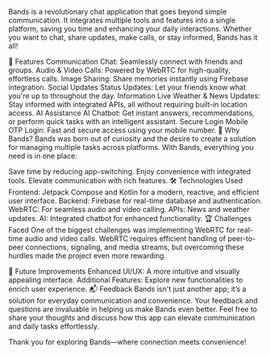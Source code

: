 Bands is a revolutionary chat application that goes beyond simple communication. It integrates multiple tools and features into a single platform, saving you time and enhancing your daily interactions. Whether you want to chat, share updates, make calls, or stay informed, Bands has it all!

🚀 Features
Communication
Chat: Seamlessly connect with friends and groups.
Audio & Video Calls: Powered by WebRTC for high-quality, effortless calls.
Image Sharing: Share memories instantly using Firebase integration.
Social Updates
Status Updates: Let your friends know what you're up to throughout the day.
Information
Live Weather & News Updates: Stay informed with integrated APIs, all without requiring built-in location access.
AI Assistance
AI Chatbot: Get instant answers, recommendations, or perform quick tasks with an intelligent assistant.
Secure Login
Mobile OTP Login: Fast and secure access using your mobile number.
🌟 Why Bands?
Bands was born out of curiosity and the desire to create a solution for managing multiple tasks across platforms. With Bands, everything you need is in one place:

Save time by reducing app-switching.
Enjoy convenience with integrated tools.
Elevate communication with rich features.
🛠️ Technologies Used
Frontend: Jetpack Compose and Kotlin for a modern, reactive, and efficient user interface.
Backend: Firebase for real-time database and authentication.
WebRTC: For seamless audio and video calling.
APIs: News and weather updates.
AI: Integrated chatbot for enhanced functionality.
🏆 Challenges Faced
One of the biggest challenges was implementing WebRTC for real-time audio and video calls. WebRTC requires efficient handling of peer-to-peer connections, signaling, and media streams, but overcoming these hurdles made the project even more rewarding.

🎯 Future Improvements
Enhanced UI/UX: A more intuitive and visually appealing interface.
Additional Features: Explore new functionalities to enrich user experience.
📬 Feedback
Bands isn't just another app; it’s a solution for everyday communication and convenience. Your feedback and questions are invaluable in helping us make Bands even better. Feel free to share your thoughts and discuss how this app can elevate communication and daily tasks effortlessly.

Thank you for exploring Bands—where connection meets convenience!
